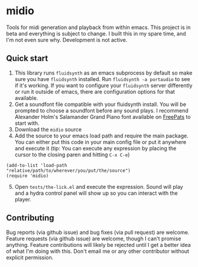 # midio
Tools for midi generation and playback from within emacs. This project is in beta and everything is subject to change. I built this in my spare time, and I'm not even sure why. Development is not active.

## Quick start

1. This library runs `fluidsynth` as an emacs subprocess by default so make sure you have `fluidsynth` installed. Run  `fluidsynth -a portaudio` to see if it's working. If you want to configure your `fluidsynth` server differently or run it outside of emacs, there are configuration options for that available.
2. Get a soundfont file compatible with your fluidsynth install. You will be prompted to choose a soundfont before any sound plays. I recommend Alexander Holm's Salamander Grand Piano font available on [FreePats](https://freepats.zenvoid.org/Piano/acoustic-grand-piano.html) to start with.
3. Download the `midio` source
4. Add the source to your emacs load path and require the main package. You can either put this code in your main config file or put it anywhere and execute it (tip: You can execute any expression by placing the cursor to the closing paren and hitting `C-x C-e`)
``` elisp
(add-to-list 'load-path "relative/path/to/wherever/you/put/the/source")
(require 'midio)
```
5. Open `tests/the-lick.el` and execute the expression. Sound will play and a hydra control panel will show up so you can interact with the player.

## Contributing
Bug reports (via github issue) and bug fixes (via pull request) are welcome. Feature requests (via github issue) are welcome, though I can't promise anything. Feature contributions will likely be rejected until I get a better idea of what I'm doing with this. Don't email me or any other contributor without explicit permission.
